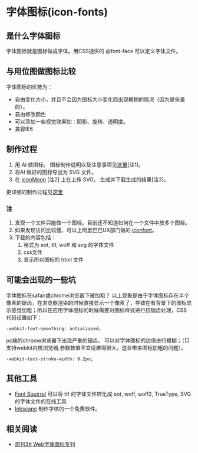 # 字体图标(icon-fonts)
## 是什么字体图标
字体图标就是图标做成字体。用CSS提供的 @font-face 可以定义字体文件。

## 与用位图做图标比较
字体图标的优势为：    
* 自由变化大小，并且不会因为图标大小变化而出现模糊的情况（因为是矢量的）。
* 自由修改颜色
* 可以添加一些视觉效果如：阴影、旋转、透明度。
* 兼容IE6

## 制作过程
1. 用 AI 做图标。 图标制作说明以及注意事项见[这里](http://iconfont.cn/help/iconmake.html)[注1]。
1. 将AI 做好的图标导出为 SVG 文件。
1. 在 [IconMoon](https://icomoon.io/app/#/select) [注2] 上在上传 SVG， 生成并下载生成的结果[注3]。

更详细的制作过程见[这里](http://www.w3cplus.com/css3/how-to-turn-your-icons-into-a-web-font.html)

### 注
1. 发现一个文件只能做一个图标。目前还不知道如何在一个文件中放多个图标。
1. 如果发现访问比较慢，可以上阿里巴巴UX部门做的 [iconfont](http://iconfont.cn/)。
1. 下载的内容包括：
	1. 格式为 eot, ttf, woff 和 svg 的字体文件
	1. css文件
	1. 显示所以图标的 html 文件

## 可能会出现的一些坑
字体图标在safair或chrome浏览器下被加粗？
以上现象是由于字体图标存在半个像素的锯齿，在浏览器渲染的时候直接显示一个像素了，导致在有背景下的图标显示感觉加粗；所以在应用字体图标的时候需要对图标样式进行抗锯齿处理，CSS代码设置如下：
```
-webkit-font-smoothing: antialiased;
```

pc端的chrome浏览器下出现严重的锯齿。
可以对字体图标的边缘进行模糊；（只支持webkit内核浏览器,参数数值不宜设置得很大，这会带来图标加粗的问题）。
```
-webkit-text-stroke-width: 0.2px;
```

## 其他工具
* [Font Squirrel](http://www.fontsquirrel.com/tools/webfont-generator) 可以将 ttf 的字体文件转化成 eot, woff, woff2, TrueType, SVG 的字体文件的在线工具
* [Inkscape](https://inkscape.org/zh/) 制作字体的一个免费软件。


## 相关阅读
* [周刊3# Web字体图标专刊](http://www.w3cplus.com/collective-3.html)
